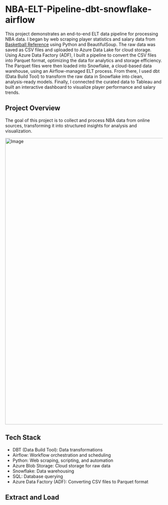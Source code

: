 # NBA-ELT-Pipeline-dbt-snowflake-airflow
This project demonstrates an end-to-end ELT data pipeline for processing NBA data. I began by web scraping player statistics and salary data from [Basketball Reference](https://www.basketball-reference.com/) using Python and BeautifulSoup. The raw data was saved as CSV files and uploaded to Azure Data Lake for cloud storage. Using Azure Data Factory (ADF), I built a pipeline to convert the CSV files into Parquet format, optimizing the data for analytics and storage efficiency. The Parquet files were then loaded into Snowflake, a cloud-based data warehouse, using an Airflow-managed ELT process. From there, I used dbt (Data Build Tool) to transform the raw data in Snowflake into clean, analysis-ready models. Finally, I connected the curated data to Tableau and built an interactive dashboard to visualize player performance and salary trends.

## Project Overview
The goal of this project is to collect and process NBA data from online sources, transforming it into structured insights for analysis and visualization.

<img width="914" alt="Image" src="https://github.com/user-attachments/assets/38ec643a-c984-4e72-881b-5705162b753e" />

## Tech Stack
* DBT (Data Build Tool): Data transformations
* Airflow: Workflow orchestration and scheduling
* Python: Web scraping, scripting, and automation
* Azure Blob Storage: Cloud storage for raw data
* Snowflake: Data warehousing
* SQL: Database querying
* Azure Data Factory (ADF): Converting CSV files to Parquet format

## Extract and Load


